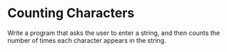 # Counting Characters

Write a program that asks the user to enter a string, and then counts the number of times each character appears in the string.
